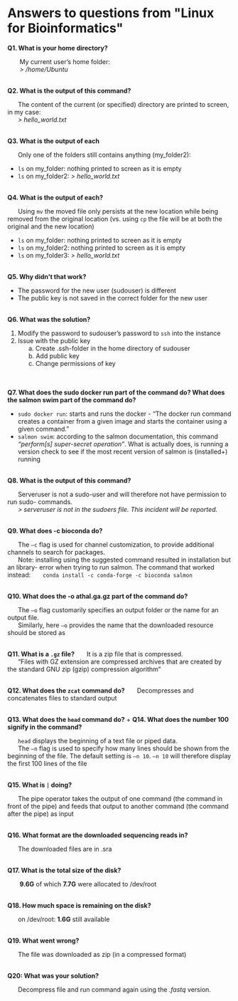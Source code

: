 # Answers to questions from "Linux for Bioinformatics"

**Q1. What is your home directory?**

&nbsp;&nbsp;&nbsp;&nbsp;&nbsp;&nbsp; My current user’s home folder:<br>
&nbsp;&nbsp;&nbsp;&nbsp;&nbsp;&nbsp; *&gt; /home/Ubuntu*
<br><br>

**Q2. What is the output of this command?**

&nbsp;&nbsp;&nbsp;&nbsp;&nbsp;&nbsp;The content of the current (or specified) directory are printed to screen, in my case: <br>
&nbsp;&nbsp;&nbsp;&nbsp;&nbsp;&nbsp;*&gt; hello_world.txt*
<br><br>

**Q3. What is the output of each**

&nbsp;&nbsp;&nbsp;&nbsp;&nbsp;&nbsp;Only one of the folders still contains anything (my_folder2):
* `ls` on my_folder: nothing printed to screen as it is empty
* `ls` on my_folder2: *&gt; hello_world.txt*
<br><br>

**Q4. What is the output of each?**

&nbsp;&nbsp;&nbsp;&nbsp;&nbsp;&nbsp;Using `mv` the moved file only persists at the new location while being removed from
the original location (vs. using `cp` the file will be at both the original and the new
location)
 * `ls` on my_folder: nothing printed to screen as it is empty
 * `ls` on my_folder2: nothing printed to screen as it is empty
 * `ls` on my_folder3: *&gt; hello_world.txt*
<br><br>

**Q5. Why didn&#39;t that work?**

 * The password for the new user (sudouser) is different
 * The public key is not saved in the correct folder for the new user
<br><br>

**Q6. What was the solution?**

1. Modify the password to sudouser’s password to `ssh` into the instance<br>
2. Issue with the public key<br>
&nbsp;&nbsp;&nbsp;&nbsp;&nbsp;&nbsp;a. Create .ssh-folder in the home directory of sudouser<br>
&nbsp;&nbsp;&nbsp;&nbsp;&nbsp;&nbsp;b. Add public key<br>
&nbsp;&nbsp;&nbsp;&nbsp;&nbsp;&nbsp;c. Change permissions of key<br>
<br><br>

**Q7. What does the sudo docker run part of the command do? What does the
salmon swim part of the command do?**

 * `sudo docker run`: starts and runs the docker - “The docker run command
creates a container from a given image and starts the container using a given
command.”
 * `salmon swim`: according to the salmon documentation, this command
*“perform[s] super-secret operation”*. What is actually does, is running a version
check to see if the most recent version of salmon is (installed+) running
<br><br>

**Q8. What is the output of this command?**

&nbsp;&nbsp;&nbsp;&nbsp;&nbsp;&nbsp;Serveruser is not a sudo-user and will therefore not have permission to run sudo-
commands.<br>
&nbsp;&nbsp;&nbsp;&nbsp;&nbsp;&nbsp;*&gt; serveruser is not in the sudoers file. This incident will be reported.*
<br><br>

**Q9. What does -c bioconda do?**

&nbsp;&nbsp;&nbsp;&nbsp;&nbsp;&nbsp;The `–c` flag is used for channel customization, to provide additional channels to
search for packages.<br>
&nbsp;&nbsp;&nbsp;&nbsp;&nbsp;&nbsp;Note: installing using the suggested command resulted in installation but an library-
error when trying to run salmon. The command that worked instead:
&nbsp;&nbsp;&nbsp;&nbsp;&nbsp;&nbsp;`conda install -c conda-forge -c bioconda salmon`
<br><br>

**Q10. What does the -o athal.ga.gz part of the command do?**

&nbsp;&nbsp;&nbsp;&nbsp;&nbsp;&nbsp;The `–o` flag customarily specifies an output folder or the name for an output file.<br>
&nbsp;&nbsp;&nbsp;&nbsp;&nbsp;&nbsp;Similarly, here `–o` provides the name that the downloaded resource should be stored
as
<br><br>

**Q11. What is a `.gz` file?**
&nbsp;&nbsp;&nbsp;&nbsp;&nbsp;&nbsp;It is a zip file that is compressed.<br>
&nbsp;&nbsp;&nbsp;&nbsp;&nbsp;&nbsp;“Files with GZ extension are compressed archives that are created by the standard
GNU zip (gzip) compression algorithm”
<br><br>

**Q12. What does the `zcat` command do?**
&nbsp;&nbsp;&nbsp;&nbsp;&nbsp;&nbsp;Decompresses and concatenates files to standard output
<br><br>

**Q13. What does the `head` command do?** + **Q14. What does the number 100
signify in the command?**

&nbsp;&nbsp;&nbsp;&nbsp;&nbsp;&nbsp;`head` displays the beginning of a text file or piped data.<br>
&nbsp;&nbsp;&nbsp;&nbsp;&nbsp;&nbsp;The `–n` flag is used to specify how many lines should be shown from the beginning of the file. The default setting is
`–n 10`. `–n 10` will therefore display the first 100 lines of the file
<br><br>

**Q15. What is `|` doing?**

&nbsp;&nbsp;&nbsp;&nbsp;&nbsp;&nbsp;The pipe operator takes the output of one command (the command in front of the
pipe) and feeds that output to another command (the command after the pipe) as
input
<br><br>

**Q16. What format are the downloaded sequencing reads in?**

&nbsp;&nbsp;&nbsp;&nbsp;&nbsp;&nbsp;The downloaded files are in .sra
<br><br>

**Q17. What is the total size of the disk?**

&nbsp;&nbsp;&nbsp;&nbsp;&nbsp;&nbsp; **9.6G** of which **7.7G** were allocated to /dev/root
<br><br>

**Q18. How much space is remaining on the disk?**

&nbsp;&nbsp;&nbsp;&nbsp;&nbsp;&nbsp;on /dev/root: **1.6G** still available
<br><br>

**Q19. What went wrong?**

&nbsp;&nbsp;&nbsp;&nbsp;&nbsp;&nbsp;The file was downloaded as zip (in a compressed format)
<br><br>

**Q20: What was your solution?**

&nbsp;&nbsp;&nbsp;&nbsp;&nbsp;&nbsp;Decompress file and run command again using the *.fastq* version.





